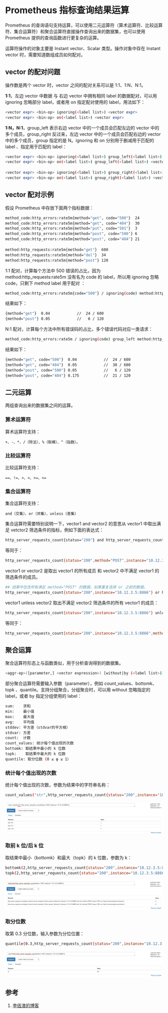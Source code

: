 <!-- toc -->
# Prometheus 指标查询结果运算

Prometheus 的查询语句支持运算，可以使用二元运算符（算术运算符、比较运算符、集合运算符）和聚合运算符直接操作查询出来的数据集，也可以使用 Prometheus 提供的查询函数进行更复杂的运算。

运算符操作的对象主要是 Instant vector、Scalar 类型。操作对象中存在 Instant vector 时，需要知道数组成员如何配对。

## vector 的配对问题

操作数是两个 vector 时，vector 之间的配对关系可以是 1:1、1:N、N:1。

**1:1**，左边 vector 中数据 与 右边 vector 中拥有相同 label 的数据配对，可以用 ignoring 忽略部分 label，或者用 on 指定配对使用的 label，用法如下：

```sh
<vector expr> <bin-op> ignoring(<label list>) <vector expr>
<vector expr> <bin-op> on(<label list>) <vector expr>
```

**1:N，N:1**，group_left 表示右边 vector 中的一个成员会匹配左边的 vector 中的多个成员，group_right 反过来，左边 vector 中的一个成员会匹配右边的 vector 中的多个成员，group 指定的是 N。ignoring 和 on 分别用于删减用于匹配的 label 、指定用于匹配的 label：

```sh
<vector expr> <bin-op> ignoring(<label list>) group_left(<label list>) <vector expr>
<vector expr> <bin-op> on(<label list>) group_left(<label list>) <vector expr>

<vector expr> <bin-op> ignoring(<label list>) group_right(<label list>) <vector expr>
<vector expr> <bin-op> on(<label list>) group_right(<label list>) <vector expr>
```

## vector 配对示例

假设 Prometheus 中存放下面两个指标数据：

```sh
method_code:http_errors:rate5m{method="get", code="500"}  24
method_code:http_errors:rate5m{method="get", code="404"}  30
method_code:http_errors:rate5m{method="put", code="501"}  3
method_code:http_errors:rate5m{method="post", code="500"} 6
method_code:http_errors:rate5m{method="post", code="404"} 21

method:http_requests:rate5m{method="get"}  600
method:http_requests:rate5m{method="del"}  34
method:http_requests:rate5m{method="post"} 120
```

1:1 配对，计算每个方法中 500 错误的占比，因为 method:http_requests:rate5m 没有名为 code 的 label，所以用 ignoring 忽略 code，只剩下 method label 用于配对 ：

```sh
method_code:http_errors:rate5m{code="500"} / ignoring(code) method:http_requests:rate5m
```

结果如下：

```sh
{method="get"}  0.04            //  24 / 600
{method="post"} 0.05            //   6 / 120
```

N:1 配对，计算每个方法中所有错误码的占比，多个错误代码对应一类请求：

```sh
method_code:http_errors:rate5m / ignoring(code) group_left method:http_requests:rate5m
```

结果如下：

```sh
{method="get", code="500"}  0.04            //  24 / 600
{method="get", code="404"}  0.05            //  30 / 600
{method="post", code="500"} 0.05            //   6 / 120
{method="post", code="404"} 0.175           //  21 / 120
```

## 二元运算

两组查询出来的数据集之间的运算。

### 算术运算符

算术运算符支持：

	+、-、*、/（除法）、%（取模）、^（指数）。

### 比较运算符

比较运算符支持：

	==、!=、>、<、>=、<=

### 集合运算符

集合运算符支持：

	and（交集）、or（并集）、unless（差集）

集合运算符需要特别说明一下，vector1 and  vector2 的意思从 vector1 中取出满足 vetctor2 筛选条件的指标，例如下面的表达式：

```sh
http_server_requests_count{status="200"} and http_server_requests_count{method="POST",instance="10.12.3.5:8866"}
```

等同于：

```sh
http_server_requests_count{status="200",method="POST",instance="10.12.3.5:8866"}
```

vector1 or vector2 是取出 vector1 的所有成员 和 vector2 中不满足 vector1 的筛选条件的成员。

```sh
## 结果中包含所有满足 method="POST" 的数据，如果重复选择 or 之前的数据。
http_server_requests_count{status="200",instance="10.12.3.5:8866"} or http_server_requests_count{method="POST"}
```

vector1 unless vector2 取出不满足 vector2 筛选条件的所有 vector1 的成员：

```sh
http_server_requests_count{status="200",instance="10.12.3.5:8866"} unless http_server_requests_count{method="POST"}
```

等同于：

```sh
http_server_requests_count{status="200",instance="10.12.3.5:8866",method!="POST"}
```

## 聚合运算

聚合运算符形态上与函数类似，用于分析查询得到的数据集。

```sh
<aggr-op>([parameter,] <vector expression>) [without|by (<label list>)]
```

部分聚合运算符需要输入参数（parameter），例如 count_values、bottomk、topk 、quantile。支持分组聚合，分组聚合时，可以用 without 忽略指定的 label，或者 by 指定分组使用的 label：


```sh
sum:    求和
min:    最小值
max:    最大值
avg:    平均值
stddev: 平方差（stdvar的平方根）
stdvar: 方差
count:  计数
count_values: 统计每个值出现的次数
bottomk: 取结果中最小的 k 位数
topk:    取结果中最大的 k 位数
quantile: 取分位数 (0 ≤ φ ≤ 1）
```

### 统计每个值出现的次数

统计每个值出现的次数，参数为结果中的字符串名称：

```sh
count_values("str",http_server_requests_count{status="200",instance="10.12.3.5:8866"})
```

![prometheus数据聚合结果：统计每个值出现的次数](../img/prom/count_value.png)

### 取前 k 位/后 k 位

取结果中最小（bottomk）和最大（topk）的 k 位数，参数为 k：

```sh
bottomk(2,http_server_requests_count{status="200",instance="10.12.3.5:8866"})
topk(2,http_server_requests_count{status="200",instance="10.12.3.5:8866"})
```

![prometheus数据聚合结果：取结果中最小的K位数](../img/prom/bottomk.png)

### 取分位数

取第 0.3 分位数，输入参数为分位位置：

```sh
quantile(0.3,http_server_requests_count{status="200",instance="10.12.3.5:8866"})
```

![prometheus数据聚合结果：取0.3分位的数值](../img/prom/quantile.png)


## 参考

1. [李佶澳的博客][1]

[1]: https://www.lijiaocn.com "李佶澳的博客"
